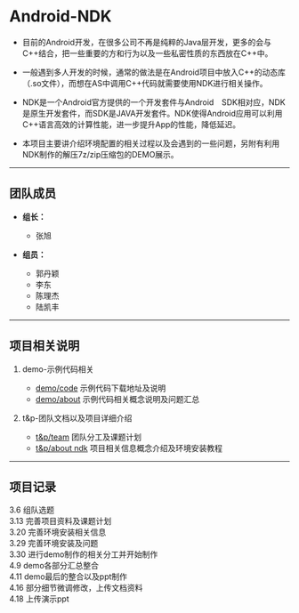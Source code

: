 # Android-NDK  

* 目前的Android开发，在很多公司不再是纯粹的Java层开发，更多的会与C++结合，把一些重要的方和行为以及一些私密性质的东西放在C++中。  

* 一般遇到多人开发的时候，通常的做法是在Android项目中放入C++的动态库（.so文件），而想在AS中调用C++代码就需要使用NDK进行相关操作。  

* NDK是一个Android官方提供的一个开发套件与Android　SDK相对应，NDK是原生开发套件，而SDK是JAVA开发套件。NDK使得Android应用可以利用C++语言高效的计算性能，进一步提升App的性能，降低延迟。  

* 本项目主要讲介绍环境配置的相关过程以及会遇到的一些问题，另附有利用NDK制作的解压7z/zip压缩包的DEMO展示。  

***

## 团队成员
* __组长：__  
    - 张旭  
    
* __组员：__  
    - 郭丹颖
    - 李东  
    - 陈理杰  
    - 陆凯丰  
    
***

## 项目相关说明
1. demo-示例代码相关  
    - [demo/code](https://github.com/ohhhyeahhh/learn_android/tree/master/ndk/demo/code) 示例代码下载地址及说明  
    - [demo/about](https://github.com/ohhhyeahhh/learn_android/blob/master/ndk/demo/about.md) 示例代码相关概念说明及问题汇总  
    
2. t&p-团队文档以及项目详细介绍  
    - [t&p/team](https://github.com/ohhhyeahhh/learn_android/blob/master/ndk/t%26p/team.md) 团队分工及课题计划  
    - [t&p/about ndk](https://github.com/ohhhyeahhh/learn_android/blob/master/ndk/t%26p/about%20ndk.md) 项目相关信息概念介绍及环境安装教程 
    
***

## 项目记录
3.6 组队选题  
3.13 完善项目资料及课题计划  
3.20 完善环境安装相关信息  
3.29 完善环境安装及问题   
3.30 进行demo制作的相关分工并开始制作  
4.9 demo各部分汇总整合  
4.11 demo最后的整合以及ppt制作  
4.16 部分细节微调修改，上传文档资料  
4.18 上传演示ppt